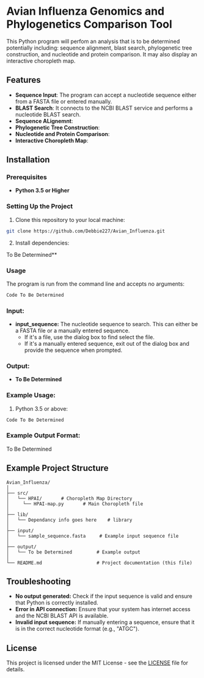 # Avian Influenza Genomics and Phylogenetics Comparison Tool

This Python program will perfom an analysis that is to be determined potentially including: sequence alignment, blast search, phylogenetic tree construction, and nucleotide and protein comparison. It may also display an interactive choropleth map.

## Features

- **Sequence Input**: The program can accept a nucleotide sequence either from a FASTA file or entered manually.
- **BLAST Search**: It connects to the NCBI BLAST service and performs a nucleotide BLAST search.
- **Sequence ALignemnt**: 
- **Phylogenetic Tree Construction**:
- **Nucleotide and Protein Comparison**:
- **Interactive Choropleth Map**:


## Installation

### Prerequisites

- **Python 3.5 or Higher**

  
### Setting Up the Project

1. Clone this repository to your local machine:

```bash
git clone https://github.com/Debbie227/Avian_Influenza.git
```

2. Install dependencies:

To Be Determined**

### Usage

The program is run from the command line and accepts no arguments:

```bash
Code To Be Determined
```

### Input:

- **input_sequence:** The nucleotide sequence to search. This can either be a FASTA file or a manually entered sequence.
    - If it's a file, use the dialog box to find select the file.
    - If it's a manually entered sequence, exit out of the dialog box and provide the sequence when prompted.

### Output:

- **To Be Determined**

### Example Usage:

1. Python 3.5 or above:

```bash
Code To Be Determined
```



### Example Output Format:

To Be Determined

## Example Project Structure

```
Avian_Influenza/
│
├── src/
│   └── HPAI/       # Choropleth Map Directory
│     └── HPAI-map.py       # Main Choropleth file
│
├── lib/
│   └── Dependancy info goes here    # library
│
├── input/
│   └── sample_sequence.fasta     # Example input sequence file
│
├── output/
│   └── To be Determined         # Example output
│
└── README.md                    # Project documentation (this file)
```

## Troubleshooting

- **No output generated:** Check if the input sequence is valid and ensure that Python is correctly installed.
- **Error in API connection:** Ensure that your system has internet access and the NCBI BLAST API is available.
- **Invalid input sequence:** If manually entering a sequence, ensure that it is in the correct nucleotide format (e.g., "ATGC").

## License

This project is licensed under the MIT License - see the [LICENSE](https://opensource.org/license/mit) file for details.
